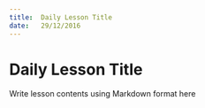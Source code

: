 ```yaml
---
title:  Daily Lesson Title
date:   29/12/2016
---
```


# Daily Lesson Title

Write lesson contents using Markdown format here